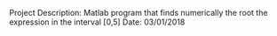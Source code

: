 Project Description: Matlab program that finds numerically the root the expression in the interval [0,5]
Date: 03/01/2018